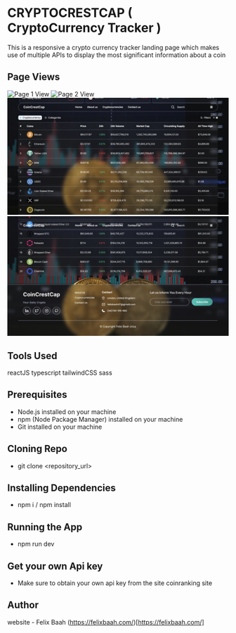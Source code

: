 # CRYPTOCRESTCAP ( CryptoCurrency Tracker )
This is a responsive a crypto currency tracker landing page which makes use of multiple APIs to display the most significant information about a coin


## Page Views
![Page 1 View](page1.jpg "Page 1 Screenshot")
![Page 2 View](page2.jpg "Page 2 Screenshot")
![Page 3 View](page3.jpg "Page 3 Screenshot")
![Page 4 View](page4.jpg "Page 4 Screenshot")





## Tools Used
reactJS 
typescript
tailwindCSS
sass

## Prerequisites
 * Node.js installed on your machine
 * npm (Node Package Manager) installed on your machine
 * Git installed on your machine

## Cloning Repo 
 * git clone <repository_url>

## Installing Dependencies
 * npm i / npm install

## Running the App
 * npm run dev

## Get your own Api key
 * Make sure to obtain your own api key from the site coinranking site


## Author 
website - Felix Baah (https://felixbaah.com/)[https://felixbaah.com/]